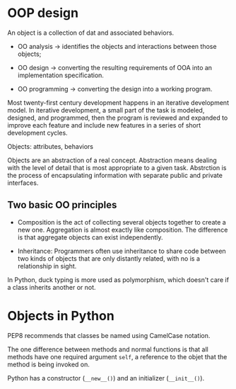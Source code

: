 # OOP design

An object is a collection of dat and associated behaviors.

- OO analysis -> identifies the objects and interactions between those objects;

- OO design -> converting the resulting requirements of OOA into an implementation specification.

- OO programming -> converting the design into a working program.

Most twenty-first century development happens in an iterative development model. In iterative development, a small part of the task is modeled, designed, and programmed, then the program is reviewed and expanded to improve each feature and include new features in a series of short development cycles.

Objects: attributes, behaviors

Objects are an abstraction of a real concept. Abstraction means dealing with the level of detail that is most appropriate to a given task. Abstrction is the process of encapsulating information with separate public and private interfaces.

## Two basic OO principles

- Composition is the act of collecting several objects together to create a new one. Aggregation is almost exactly like composition. The difference is that aggregate objects can exist independently.

- Inheritance: Programmers often use inheritance to share code between two kinds of objects that are only distantly related, with no is a relationship in sight. 

In Python, duck typing is more used as polymorphism, which doesn't care if a class inherits another or not.

# Objects in Python

PEP8 recommends that classes be named using CamelCase notation.

The one difference between methods and normal functions is that all methods have one required argument `self`, a reference to the objet that the method is being invoked on.

Python has a constructor (`__new__()`) and an initializer (`__init__()`).
